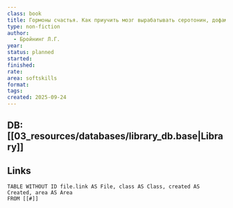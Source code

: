 ```yaml
---
class: book
title: Гормоны счастья. Как приучить мозг вырабатывать серотонин, дофамин, эндорфин и окситоцин
type: non-fiction
author:
  - Бройнинг Л.Г.
year:
status: planned
started:
finished:
rate:
area: softskills
format:
tags:
created: 2025-09-24
---
```

## DB: [[03_resources/databases/library_db.base|Library]]

## Links

```dataview
TABLE WITHOUT ID file.link AS File, class AS Class, created AS Created, area AS Area
FROM [[#]]
````